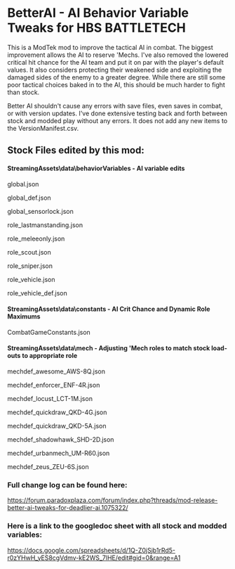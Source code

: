 # BetterAI - AI Behavior Variable Tweaks for HBS BATTLETECH
This is a ModTek mod to improve the tactical AI in combat.  The biggest improvement allows the AI to reserve 'Mechs.  I've also removed the lowered critical hit chance for the AI team and put it on par with the player's default values.  It also considers protecting their weakened side and exploiting the damaged sides of the enemy to a greater degree.  While there are still some poor tactical choices baked in to the AI, this should be much harder to fight than stock.  

Better AI shouldn't cause any errors with save files, even saves in combat, or with version updates.  I've done extensive testing back and forth between stock and modded play without any errors.  It does not add any new items to the VersionManifest.csv.

## Stock Files edited by this mod:
#### StreamingAssets\data\behaviorVariables - AI variable edits
global.json

global_def.json

global_sensorlock.json

role_lastmanstanding.json

role_meleeonly.json

role_scout.json

role_sniper.json

role_vehicle.json

role_vehicle_def.json


#### StreamingAssets\data\constants - AI Crit Chance and Dynamic Role Maximums
CombatGameConstants.json


#### StreamingAssets\data\mech - Adjusting 'Mech roles to match stock load-outs to appropriate role
mechdef_awesome_AWS-8Q.json

mechdef_enforcer_ENF-4R.json

mechdef_locust_LCT-1M.json

mechdef_quickdraw_QKD-4G.json

mechdef_quickdraw_QKD-5A.json

mechdef_shadowhawk_SHD-2D.json

mechdef_urbanmech_UM-R60.json

mechdef_zeus_ZEU-6S.json


### Full change log can be found here:

https://forum.paradoxplaza.com/forum/index.php?threads/mod-release-better-ai-tweaks-for-deadlier-ai.1075322/

### Here is a link to the googledoc sheet with all stock and modded variables:

https://docs.google.com/spreadsheets/d/1Q-Z0jSjb1rRd5-r0zYHwH_yES8cgVdmv-kE2WS_7lHE/edit#gid=0&range=A1
